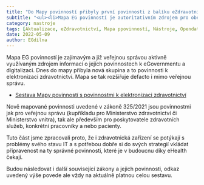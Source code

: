 ```yaml
---
title: "Do Mapy povinností přibyly první povinnosti z balíku eZdravotnictví"
subtitle: "<ul><li>Mapa EG povinností je autoritativním zdrojem pro obecné povinnosti a jejich assessment u úřaduů.<li>Nově se přidávají povinnosti k elektronizaci zdravotnictví.<li>Využitelné třeba pro nemocnice či zdravotnická zařízení.</ul>"
category: nastroje
tags: [Aktualizace, eZdravotnictví, Mapa ppovinností, Nástroje, Opendata, Povinnosti]
date: 2022-05-09
author: EGdílna
---
```


Mapa EG povinností je zajímavým a již veřejnou správou aktivně využívaným zdrojem informací o jejích povinnostech k eGovernmentu a digitalizaci. Dnes do mapy přibyla nová skupina a to povinnosti k elektronizaci zdravotnictví. Mapa se tak rozšiřuje defacto i mimo veřejnou správu.


- [Sestava Mapy povinností s povinnostmi k elektronizaci zdravotnictví](https://airtable.com/shrngUPGqZX3UgyhU)

Nově mapované povinnosti uvedené v zákoně 325/2021 jsou povinnostmi jak pro veřejnou správu (kupříkladu pro Ministerstvo zdravotnictví či Ministerstvo vnitra), tak ale především pro poskytovatele zdravotních služeb, konkrétní pracovníky a nebo pacienty. 

Tuto část jsme zpracovali proto, že i zdravotnická zařízení se potýkají s problémy svého stavu IT a s potřebou dobře si do svých strategií vkládat připravenost na ty správné povinnosti, které je v budoucnu díky eHealth čekají.

Budou následovat i další související zákony a jejich povinnosti, odkaz uvedený výše povede ale vždy na aktuálně platnou celou sestavu.
